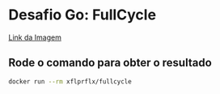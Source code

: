 # Desafio Go: FullCycle

[Link da Imagem](https://hub.docker.com/repository/docker/xflprflx/fullcycle/general)

## Rode o comando para obter o resultado
```bash
docker run --rm xflprflx/fullcycle
```